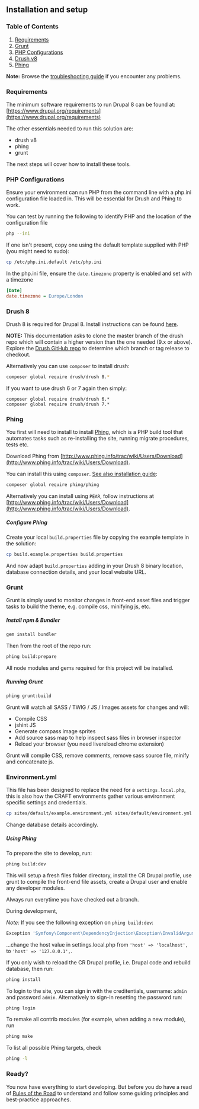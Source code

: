 ## Installation and setup

### Table of Contents

1. [Requirements](install.md#requirements)
2. [Grunt](install.md#grunt)
3. [PHP Configurations](install.md#php-configurations)
4. [Drush v8](install.md#drush-v8)
5. [Phing](install.md#phing)

**Note:** Browse the [troubleshooting guide](troubleshooting.md) if you encounter any problems.

### Requirements

The minimum software requirements to run Drupal 8 can be found at: [https://www.drupal.org/requirements](https://www.drupal.org/requirements)


The other essentials needed to run this solution are:
- drush v8
- phing
- grunt

The next steps will cover how to install these tools.

### PHP Configurations

Ensure your environment can run PHP from the command line with a php.ini configuration file loaded in. This will be essential for Drush and Phing to work.

You can test by running the following to identify PHP and the location of the configuration file

```bash
php --ini
```

If one isn't present, copy one using the default template supplied with PHP (you might need to sudo):

```bash
cp /etc/php.ini.default /etc/php.ini
```

In the php.ini file, ensure the `date.timezone` property is enabled and set with a timezone

```ini
[Date]
date.timezone = Europe/London
```

### Drush 8

Drush 8 is required for Drupal 8. Install instructions can be found [here](http://x-team.com/2015/02/install-drush-8-drupal-8-without-throwing-away-drush-6-7/).

**NOTE:** This documentation asks to clone the master branch of the drush repo which will contain a higher version than the one needed (9.x or above). Explore the [Drush GitHub repo](https://github.com/drush-ops/drush) to determine which branch or tag release to checkout.

Alternatively you can use `composer` to install drush:

```bash
composer global require drush/drush 8.*
```

If you want to use drush 6 or 7 again then simply:

```  
composer global require drush/drush 6.*
composer global require drush/drush 7.*
```

### Phing

You first will need to install to install [Phing](www.phing.info), which is a PHP build tool that automates tasks such as re-installing the site, running migrate procedures, tests etc.

Download Phing from [http://www.phing.info/trac/wiki/Users/Download](http://www.phing.info/trac/wiki/Users/Download). 

You can install this using `composer`. [See also installation guide](https://coderwall.com/p/ma_cuq/using-composer-to-manage-global-packages):

```bash
composer global require phing/phing
```

Alternatively you can install using `PEAR`, follow instructions at [http://www.phing.info/trac/wiki/Users/Download](http://www.phing.info/trac/wiki/Users/Download).

##### Configure Phing

Create your local `build.properties` file by copying the example template in the solution:

```bash
cp build.example.properties build.properties
```

And now adapt `build.properties` adding in your Drush 8 binary location, database connection details, and your local website URL.

### Grunt

Grunt is simply used to monitor changes in front-end asset files and trigger tasks to build the theme, e.g. compile css, minifying js, etc.

##### Install npm & Bundler

```bash
gem install bundler
```

Then from the root of the repo run:

```bash
phing build:prepare
```

All node modules and gems required for this project will be installed.


##### Running Grunt

```bash
phing grunt:build
```

Grunt will watch all SASS / TWIG / JS / Images assets for changes and will:
- Compile CSS
- jshint JS
- Generate compass image sprites
- Add source sass map to help inspect sass files in browser inspector
- Reload your browser (you need livereload chrome extension)


Grunt will compile CSS, remove comments, remove sass source file, minify and concatenate js.

### Environment.yml
This file has been designed to replace the need for a ```settings.local.php```, this is also how the CRAFT environments gather various environment specific settings and credentials. 

```bash
cp sites/default/example.environment.yml sites/default/environment.yml
```

Change database details accordingly.

##### Using Phing

To prepare the site to develop, run:

```bash
phing build:dev
```

This will setup a fresh files folder directory, install the CR Drupal profile, use grunt to compile the front-end file assets, create a Drupal user and enable any developer modules.

Always run everytime you have checked out a branch.

During development, 

*Note:* If you see the following exception on `phing build:dev`:

```bash
Exception 'Symfony\Component\DependencyInjection\Exception\InvalidArgumentException' with message 'The service definition "renderer" does not exist.`
```

...change the host value in settings.local.php from `'host' => 'localhost',` to `'host' => '127.0.0.1',`.

If you only wish to reload the CR Drupal profile, i.e. Drupal code and rebuild database, then run:

```bash
phing install
```

To login to the site, you can sign in with the creditentials, username: `admin` and password `admin`. Alternatively to sign-in resetting the password run:

```bash
phing login
```

To remake all contrib modules (for example, when adding a new module), run

```bash
phing make
```

To list all possible Phing targets, check

```bash
phing -l
```

### Ready?

You now have everything to start developing. But before you do have a read of [Rules of the Road](rules_of_the_road.md) to understand and follow some guiding principles and best-practice approaches.

